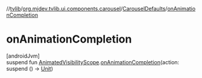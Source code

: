 //[tvlib](../../../index.md)/[org.mjdev.tvlib.ui.components.carousel](../index.md)/[CarouselDefaults](index.md)/[onAnimationCompletion](on-animation-completion.md)

# onAnimationCompletion

[androidJvm]\
suspend fun [AnimatedVisibilityScope](https://developer.android.com/reference/kotlin/androidx/compose/animation/AnimatedVisibilityScope.html).[onAnimationCompletion](on-animation-completion.md)(action: suspend () -&gt; [Unit](https://kotlinlang.org/api/latest/jvm/stdlib/kotlin/-unit/index.html))
